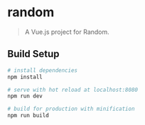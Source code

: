 # random

> A Vue.js project for Random. 

## Build Setup

``` bash
# install dependencies
npm install

# serve with hot reload at localhost:8080
npm run dev

# build for production with minification
npm run build
```
